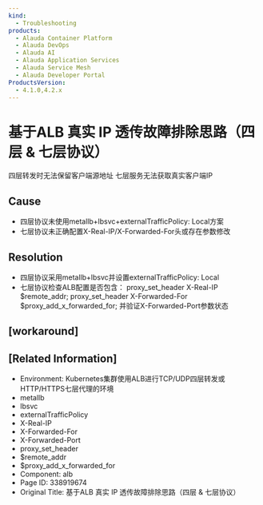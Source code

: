 ```yaml
---
kind:
  - Troubleshooting
products:
  - Alauda Container Platform
  - Alauda DevOps
  - Alauda AI
  - Alauda Application Services
  - Alauda Service Mesh
  - Alauda Developer Portal
ProductsVersion:
  - 4.1.0,4.2.x
---
```

<!-- A type of document that involves encountering a fault, diagnosing it, performing root cause analysis, and providing solutions. -->

# 基于ALB 真实 IP 透传故障排除思路（四层 & 七层协议）

四层转发时无法保留客户端源地址 七层服务无法获取真实客户端IP

## Cause
- 四层协议未使用metallb+lbsvc+externalTrafficPolicy: Local方案
- 七层协议未正确配置X-Real-IP/X-Forwarded-For头或存在参数修改

## Resolution
- 四层协议采用metallb+lbsvc并设置externalTrafficPolicy: Local
- 七层协议检查ALB配置是否包含：
proxy_set_header X-Real-IP $remote_addr;
proxy_set_header X-Forwarded-For $proxy_add_x_forwarded_for;
并验证X-Forwarded-Port参数状态

## [workaround]

## [Related Information]
- Environment: Kubernetes集群使用ALB进行TCP/UDP四层转发或HTTP/HTTPS七层代理的环境
- metallb
- lbsvc
- externalTrafficPolicy
- X-Real-IP
- X-Forwarded-For
- X-Forwarded-Port
- proxy_set_header
- $remote_addr
- $proxy_add_x_forwarded_for
- Component: alb
- Page ID: 338919674
- Original Title: 基于ALB 真实 IP 透传故障排除思路（四层 & 七层协议）
